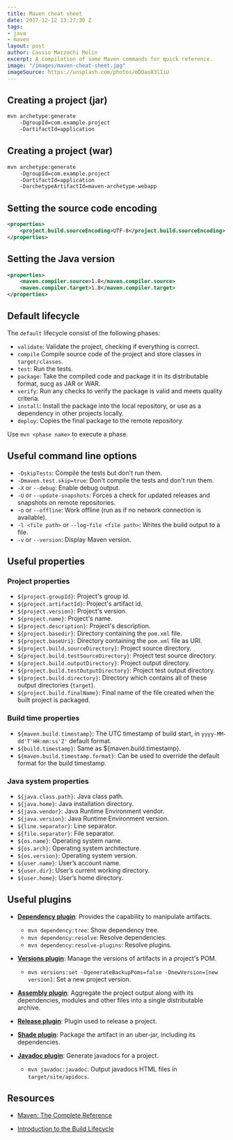 ```yaml
---
title: Maven cheat sheet
date: 2017-12-12 13:27:30 Z
tags:
- java
- maven
layout: post
author: Cassio Mazzochi Molin
excerpt: A compilation of some Maven commands for quick reference.
image: "/images/maven-cheat-sheet.jpg"
imageSource: https://unsplash.com/photos/mDOao83l1iU
---
```


## Creating a project (jar)

```bash
mvn archetype:generate 
    -DgroupId=com.example.project
    -DartifactId=application
```

## Creating a project (war)

```bash
mvn archetype:generate
    -DgroupId=com.example.project
    -DartifactId=application
    -DarchetypeArtifactId=maven-archetype-webapp
```

## Setting the source code encoding

```xml
<properties>
    <project.build.sourceEncoding>UTF-8</project.build.sourceEncoding>
</properties>
```

## Setting the Java version

```xml
<properties>
    <maven.compiler.source>1.8</maven.compiler.source>
    <maven.compiler.target>1.8</maven.compiler.target>
</properties>
```

## Default lifecycle

The `default` lifecycle consist of the following phases:

- `validate`: Validate the project, checking if everything is correct.
- `compile` Compile source code of the project and store classes in `target/classes`.
- `test`: Run the tests.
- `package`: Take the compiled code and package it in its distributable format, sucg as JAR or WAR.
- `verify`: Run any checks to verify the package is valid and meets quality criteria.
- `install`: Install the package into the local repository, or use as a dependency in other projects locally.
- `deploy`: Copies the final package to the remote repository.

Use `mvn <phase name>` to execute a phase.

## Useful command line options

- `-DskipTests`: Compile the tests but don't run them.
- `-Dmaven.test.skip=true`: Don't compile the tests and don't run them.
- `-X` or `--debug`: Enable debug output.
- `-U` or `--update-snapshots`: Forces a check for updated releases and snapshots on remote repositories.
- `-o` or `--offline`: Work offline (run as if no network connection is available).
- `-l <file path>` or `--log-file <file path>`: Writes the build output to a file.
- `-v` or `--version`: Display Maven version.

## Useful properties

### Project properties

- `${project.groupId}`: Project's group id.
- `${project.artifactId}`: Project's artifact id.
- `${project.version}`: Project's version.
- `${project.name}`: Project's name.
- `${project.description}`: Project's description.
- `${project.basedir}`: Directory containing the `pom.xml` file.
- `${project.baseUri}`: Directory containing the `pom.xml` file as URI.
- `${project.build.sourceDirectory}`: Project source directory.
- `${project.build.testSourceDirectory}`: Project test source directory.
- `${project.build.outputDirectory}`: Project output directory.
- `${project.build.testOutputDirectory}`: Project test output directory.
- `${project.build.directory}`: Directory which contains all of these output directories (`target`).
- `${project.build.finalName}`: Final name of the file created when the built project is packaged.

### Build time properties

- `${maven.build.timestamp}`: The UTC timestamp of build start, in `yyyy-MM-dd'T'HH:mm:ss'Z'` default format.
- `${build.timestamp}`: Same as ${maven.build.timestamp}.
- `${maven.build.timestamp.format}`: Can be used to override the default format for the build timestamp.

### Java system properties

- `${java.class.path}`: Java class path.
- `${java.home}`: Java installation directory.
- `${java.vendor}`: Java Runtime Environment vendor.
- `${java.version}`: Java Runtime Environment version.
- `${line.separator}`: Line separator.
- `${file.separator}`: File separator.
- `${os.name}`: Operating system name.
- `${os.arch}`: Operating system architecture.
- `${os.version}`: Operating system version.
- `${user.name}`: User’s account name.
- `${user.dir}`: User’s current working directory.
- `${user.home}`: User’s home directory.

## Useful plugins

- [**Dependency plugin**][Dependency plugin]: Provides the capability to manipulate artifacts.
  - `mvn dependency:tree`: Show dependency tree.
  - `mvn dependency:resolve`: Resolve dependencies.
  - `mvn dependency:resolve-plugins`: Resolve plugins.

- [**Versions plugin**][Versions plugin]: Manage the versions of artifacts in a project's POM.
  - `mvn versions:set -DgenerateBackupPoms=false -DnewVersion=[new version]`: Set a new project version.

- [**Assembly plugin**][Assembly plugin]: Aggregate the project output along with its dependencies, modules and other files into a single distributable archive.

- [**Release plugin**][Release plugin]: Plugin used to release a project.

- [**Shade plugin**][Shade plugin]: Package the artifact in an uber-jar, including its dependencies.

- [**Javadoc plugin**][Javadoc plugin]: Generate javadocs for a project.
  - `mvn javadoc:javadoc`: Output javadocs HTML files in `target/site/apidocs`.

## Resources

- [Maven: The Complete Reference][Maven: The Complete Reference]

- [Introduction to the Build Lifecycle][Lifecycle]


  [Lifecycle]: https://maven.apache.org/guides/introduction/introduction-to-the-lifecycle.html
  [Versions plugin]: http://www.mojohaus.org/versions-maven-plugin/
  [Dependency plugin]: http://maven.apache.org/plugins/maven-dependency-plugin/
  [Release plugin]: http://maven.apache.org/maven-release/maven-release-plugin/
  [Shade plugin]: https://maven.apache.org/plugins/maven-shade-plugin/
  [Javadoc plugin]: http://maven.apache.org/plugins/maven-javadoc-plugin/
  [Assembly plugin]: http://maven.apache.org/plugins/maven-assembly-plugin/
  [Maven: The Complete Reference]: http://books.sonatype.com/mvnref-book/reference/index.html